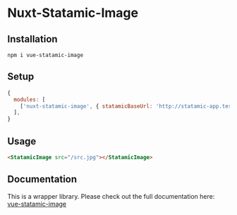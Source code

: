 # Nuxt-Statamic-Image

## Installation

```shell
npm i vue-statamic-image
```

## Setup

```javascript
{
  modules: [
    ['nuxt-statamic-image', { statamicBaseUrl: 'http://statamic-app.test' }],
  ],
}
```

## Usage

```html
<StatamicImage src="/src.jpg"></StatamicImage>
```

## Documentation

This is a wrapper library. Please check out the full documentation here: [vue-statamic-image](https://www.npmjs.com/package/vue-statamic-image)
